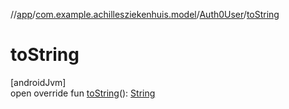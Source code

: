 //[app](../../../index.md)/[com.example.achillesziekenhuis.model](../index.md)/[Auth0User](index.md)/[toString](to-string.md)

# toString

[androidJvm]\
open override fun [toString](to-string.md)(): [String](https://kotlinlang.org/api/latest/jvm/stdlib/kotlin/-string/index.html)

